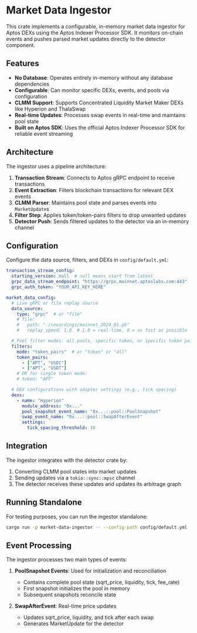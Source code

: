 # Market Data Ingestor

This crate implements a configurable, in-memory market data ingestor for Aptos DEXs using the Aptos Indexer Processor SDK. It monitors on-chain events and pushes parsed market updates directly to the detector component.

## Features

- **No Database**: Operates entirely in-memory without any database dependencies
- **Configurable**: Can monitor specific DEXs, events, and pools via configuration
- **CLMM Support**: Supports Concentrated Liquidity Market Maker DEXs like Hyperion and ThalaSwap
- **Real-time Updates**: Processes swap events in real-time and maintains pool state
- **Built on Aptos SDK**: Uses the official Aptos Indexer Processor SDK for reliable event streaming

## Architecture

The ingestor uses a pipeline architecture:

1. **Transaction Stream**: Connects to Aptos gRPC endpoint to receive transactions
2. **Event Extraction**: Filters blockchain transactions for relevant DEX events
3. **CLMM Parser**: Maintains pool state and parses events into `MarketUpdate`s
4. **Filter Step**: Applies token/token-pairs filters to drop unwanted updates
5. **Detector Push**: Sends filtered updates to the detector via an in-memory channel

## Configuration

Configure the data source, filters, and DEXs in `config/default.yml`:

```yaml
transaction_stream_config:
  starting_version: null  # null means start from latest
  grpc_data_stream_endpoint: "https://grpc.mainnet.aptoslabs.com:443"
  grpc_auth_token: "YOUR_API_KEY_HERE"

market_data_config:
  # Live gRPC or file replay source
  data_source:
    type: "grpc"  # or "file"
    # file:
    #   path: "./recordings/mainnet_2024_01.pb"
    #   replay_speed: 1.0  # 1.0 = real-time, 0 = as fast as possible

  # Pool filter modes: all pools, specific token, or specific token pairs
  filters:
    mode: "token_pairs"  # or "token" or "all"
    token_pairs:
      - ["APT", "USDC"]
      - ["APT", "USDT"]
    # OR for single token mode:
    # token: "APT"

  # DEX configurations with adapter settings (e.g., tick spacing)
  dexs:
    - name: "Hyperion"
      module_address: "0x..."
      pool_snapshot_event_name: "0x...::pool::PoolSnapshot"
      swap_event_name: "0x...::pool::SwapAfterEvent"
      settings:
        tick_spacing_threshold: 10
```

## Integration

The ingestor integrates with the detector crate by:
1. Converting CLMM pool states into market updates
2. Sending updates via a `tokio::sync::mpsc` channel
3. The detector receives these updates and updates its arbitrage graph

## Running Standalone

For testing purposes, you can run the ingestor standalone:

```bash
cargo run -p market-data-ingestor -- --config-path config/default.yml
```

## Event Processing

The ingestor processes two main types of events:

1. **PoolSnapshot Events**: Used for initialization and reconciliation
   - Contains complete pool state (sqrt_price, liquidity, tick, fee_rate)
   - First snapshot initializes the pool in memory
   - Subsequent snapshots reconcile state

2. **SwapAfterEvent**: Real-time price updates
   - Updates sqrt_price, liquidity, and tick after each swap
   - Generates MarketUpdate for the detector
